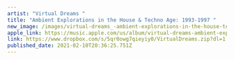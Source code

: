 ```yaml
---
artist: "Virtual Dreams "
title: "Ambient Explorations in the House & Techno Age: 1993-1997 "
new_image: /images/virtual-dreams_-ambient-explorations-in-the-house-techno-age-1993-1997.jpg
apple_link: https://music.apple.com/us/album/virtual-dreams-ambient-explorations-in-house-techno/1540777879
link: https://www.dropbox.com/s/5qr0owg7qieyiy0/VirtualDreams.zip?dl=1
published_date: 2021-02-10T20:36:25.751Z
---
```

